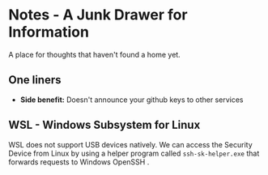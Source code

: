# Notes - A Junk Drawer for Information

A place for thoughts that haven't found a home yet.

## One liners

- **Side benefit:** Doesn't announce your github keys to other services
## WSL - Windows Subsystem for Linux

WSL does not support USB devices natively. We can access the Security Device from Linux by using a helper program called `ssh-sk-helper.exe` that forwards requests to Windows OpenSSH .